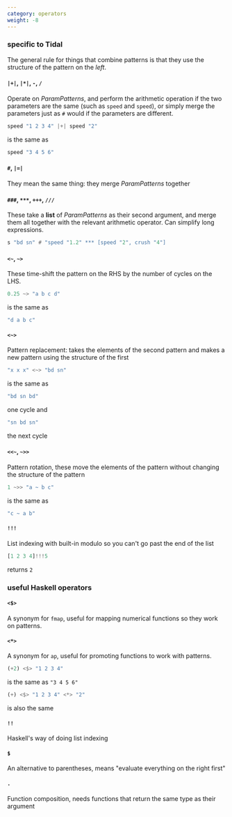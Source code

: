 ```yaml
---
category: operators
weight: -8
---
```


### specific to Tidal

The general rule for things that combine patterns is that they use the structure of the pattern on the *left*.

#### `|+|`, `|*|`, `-`, `/` 
Operate on *ParamPatterns*, and perform the arithmetic operation if the two parameters are the same (such as `speed` and `speed`), or simply merge the parameters just as `#` would if the parameters are different.

~~~~ haskell
speed "1 2 3 4" |+| speed "2" 
~~~~

is the same as

~~~~ haskell
speed "3 4 5 6"
~~~~  

#### `#`, `|=|`
They mean the same thing: they merge *ParamPatterns* together

#### `###`, `***`, `+++`, `///`
These take a **list** of *ParamPatterns* as their second argument, and merge them all together with the relevant arithmetic operator.  Can simplify long expressions.

~~~~ haskell
s "bd sn" # "speed "1.2" *** [speed "2", crush "4"]
~~~~

#### `<~`, `~>`
These time-shift the pattern on the RHS by the number of cycles on the LHS.

~~~~ haskell
0.25 ~> "a b c d"
~~~~

is the same as

~~~~ haskell
"d a b c"
~~~~

#### `<~>`
Pattern replacement: takes the elements of the second pattern and makes a new pattern using the structure of the first

~~~~ haskell
"x x x" <~> "bd sn"
~~~~

is the same as 

~~~~ haskell
"bd sn bd"
~~~~

one cycle and

~~~~ haskell
"sn bd sn"
~~~~

the next cycle

#### `<<~`, `~>>`
Pattern rotation, these move the elements of the pattern without changing the structure of the pattern

~~~~ haskell
1 ~>> "a ~ b c"
~~~~

is the same as

~~~~ haskell
"c ~ a b"
~~~~

#### `!!!`
List indexing with built-in modulo so you can't go past the end of the list

~~~~ haskell
[1 2 3 4]!!!5
~~~~

returns `2`

### useful Haskell operators

#### `<$>`
A synonym for `fmap`, useful for mapping numerical functions so they work on patterns.

#### `<*>`
A synonym for `ap`, useful for promoting functions to work with patterns.

~~~~ haskell
(+2) <$> "1 2 3 4"
~~~~

is the same as `"3 4 5 6"`

~~~~ haskell
(+) <$> "1 2 3 4" <*> "2"
~~~~

is also the same

#### `!!`
Haskell's way of doing list indexing

#### `$`
An alternative to parentheses, means "evaluate everything on the right first"

#### `.`
Function composition, needs functions that return the same type as their argument
